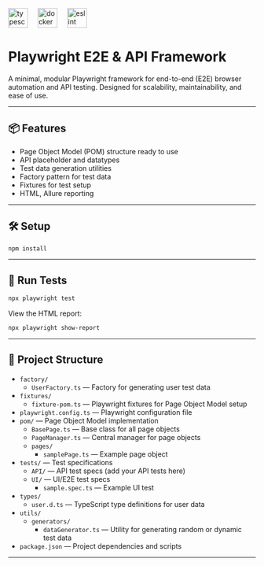 <div align="left">
  <img src="https://cdn.jsdelivr.net/gh/devicons/devicon/icons/typescript/typescript-original.svg" height="40" alt="typescript logo"  />
  <img width="12" />
  <img src="https://cdn.jsdelivr.net/gh/devicons/devicon/icons/docker/docker-original.svg" height="40" alt="docker logo"  />
  <img width="12" />
  <img src="https://cdn.jsdelivr.net/gh/devicons/devicon/icons/eslint/eslint-original.svg" height="40" alt="eslint logo"  />
</div>

###

# Playwright E2E & API Framework

A minimal, modular Playwright framework for end-to-end (E2E) browser automation and API testing. Designed for scalability, maintainability, and ease of use.

---

## 📦 Features
- Page Object Model (POM) structure ready to use
- API placeholder and datatypes
- Test data generation utilities
- Factory pattern for test data
- Fixtures for test setup
- HTML, Allure reporting

---

## 🛠️ Setup
```bash
npm install
```

---

## 🧪 Run Tests
```bash
npx playwright test
```

View the HTML report:
```bash
npx playwright show-report
```

---

## 📁 Project Structure

- `factory/`
  - `UserFactory.ts` — Factory for generating user test data
- `fixtures/`
  - `fixture-pom.ts` — Playwright fixtures for Page Object Model setup
- `playwright.config.ts` — Playwright configuration file
- `pom/` — Page Object Model implementation
  - `BasePage.ts` — Base class for all page objects
  - `PageManager.ts` — Central manager for page objects
  - `pages/`
    - `samplePage.ts` — Example page object
- `tests/` — Test specifications
  - `API/` — API test specs (add your API tests here)
  - `UI/` — UI/E2E test specs
    - `sample.spec.ts` — Example UI test
- `types/`
  - `user.d.ts` — TypeScript type definitions for user data
- `utils/`
  - `generators/`
    - `dataGenerator.ts` — Utility for generating random or dynamic test data
- `package.json` — Project dependencies and scripts

---